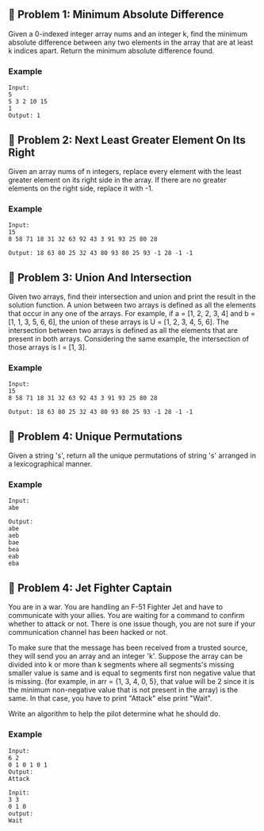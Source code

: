 ## 📌 Problem 1: Minimum Absolute Difference

Given a 0-indexed integer array nums and an integer k, find the minimum absolute difference between any two elements in the array that are at least k indices apart. Return the minimum absolute difference found.

### Example

```text
Input:
5
5 3 2 10 15
1
Output: 1
```

## 📌 Problem 2: Next Least Greater Element On Its Right

Given an array nums of n integers, replace every element with the least greater element on its right side in the array. If there are no greater elements on the right side, replace it with -1.

### Example

```text
Input:
15
8 58 71 18 31 32 63 92 43 3 91 93 25 80 28

Output: 18 63 80 25 32 43 80 93 80 25 93 -1 28 -1 -1

```

## 📌 Problem 3: Union And Intersection

Given two arrays, find their intersection and union and print the result in the solution function. A union between two arrays is defined as all the elements that occur in any one of the arrays. For example, if a = [1, 2, 2, 3, 4] and b = [1, 1, 3, 5, 6, 6], the union of these arrays is U = [1, 2, 3, 4, 5, 6]. The intersection between two arrays is defined as all the elements that are present in both arrays. Considering the same example, the intersection of those arrays is I = [1, 3].

### Example

```text
Input:
15
8 58 71 18 31 32 63 92 43 3 91 93 25 80 28

Output: 18 63 80 25 32 43 80 93 80 25 93 -1 28 -1 -1

```

## 📌 Problem 4: Unique Permutations

Given a string 's', return all the unique permutations of string 's' arranged in a lexicographical manner.

### Example

```text
Input:
abe

Output:
abe
aeb
bae
bea
eab
eba

```

## 📌 Problem 4: Jet Fighter Captain

You are in a war. You are handling an F-51 Fighter Jet and have to communicate with your allies. You are waiting for a command to confirm whether to attack or not. There is one issue though, you are not sure if your communication channel has been hacked or not.

To make sure that the message has been received from a trusted source, they will send you an array and an integer 'k'. Suppose the array can be divided into k or more than k segments where all segments's missing smaller value is same and is equal to segments first non negative value that is missing. (for example, in arr = {1, 3, 4, 0, 5}, that value will be 2 since it is the minimum non-negative value that is not present in the array) is the same. In that case, you have to print "Attack" else print "Wait".

Write an algorithm to help the pilot determine what he should do.

### Example

```text
Input:
6 2
0 1 0 1 0 1
Output:
Attack

Inpit:
3 3
0 1 0
output:
Wait

```

